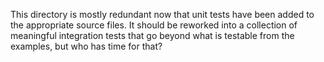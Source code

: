 
This directory is mostly redundant now that unit tests have been added to the appropriate source files.
It should be reworked into a collection of meaningful integration tests that go beyond what is testable from the examples, but who has time for that?


